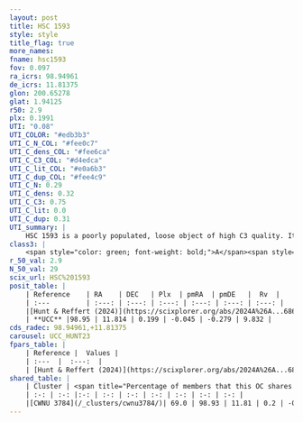 ```yaml
---
layout: post
title: HSC 1593
style: style
title_flag: true
more_names: 
fname: hsc1593
fov: 0.097
ra_icrs: 98.94961
de_icrs: 11.81375
glon: 200.65278
glat: 1.94125
r50: 2.9
plx: 0.1991
UTI: "0.08"
UTI_COLOR: "#edb3b3"
UTI_C_N_COL: "#fee0c7"
UTI_C_dens_COL: "#fee6ca"
UTI_C_C3_COL: "#d4edca"
UTI_C_lit_COL: "#e0a6b3"
UTI_C_dup_COL: "#fee4c9"
UTI_C_N: 0.29
UTI_C_dens: 0.32
UTI_C_C3: 0.75
UTI_C_lit: 0.0
UTI_C_dup: 0.31
UTI_summary: |
    HSC 1593 is a poorly populated, loose object of high C3 quality. It was recently reported in the literature.<br><br><span style="color: #99180f; font-weight: bold;">Warning: </span>This is possibly a duplicated object, which shares a significant percentage of members with at least one previously reported entry.
class3: |
    <span style="color: green; font-weight: bold;">A</span><span style="color: #FFC300; font-weight: bold;">B</span>
r_50_val: 2.9
N_50_val: 29
scix_url: HSC%201593
posit_table: |
    | Reference    | RA    | DEC   | Plx  | pmRA  | pmDE   |  Rv  |
    | :---         | :---: | :---: | :---: | :---: | :---: | :---: |
    |[Hunt & Reffert (2024)](https://scixplorer.org/abs/2024A%26A...686A..42H) | 98.984 | 11.823 | 0.198 | -0.038 | -0.312 | 58.106 |
    | **UCC** |98.95 | 11.814 | 0.199 | -0.045 | -0.279 | 9.832 | 
cds_radec: 98.94961,+11.81375
carousel: UCC_HUNT23
fpars_table: |
    | Reference |  Values |
    | :---  |  :---:  |
    | [Hunt & Reffert (2024)](https://scixplorer.org/abs/2024A%26A...686A..42H) | `MassJ=289.354` |
shared_table: |
    | Cluster | <span title="Percentage of members that this OC shares with the ones listed">%</span>   | RA   | DEC   | Plx   | pmRA  | pmDE  | Rv | UTI |
    | :-: | :-: |:-: | :-: | :-: | :-: | :-: | :-: | :-: |
    |[CWNU 3784](/_clusters/cwnu3784/)| 69.0 | 98.93 | 11.81 | 0.2 | -0.04 | -0.28 | 9.83 |0.27 |
---
```

